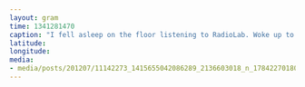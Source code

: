 ```yaml
---
layout: gram
time: 1341281470
caption: "I fell asleep on the floor listening to RadioLab. Woke up to Shane calling me from downstairs asking if I wanted to go to dinner."
latitude: 
longitude: 
media:
- media/posts/201207/11142273_1415655042086289_2136603018_n_17842270180000351.jpg
---
```

